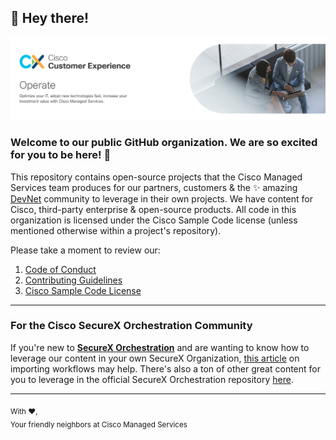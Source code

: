 ## 👋 Hey there! 

[![CX Operate](https://raw.githubusercontent.com/ciscomanagedservices/.github/main/profile/landing.png)](https://www.cisco.com/c/m/en_us/customer-experience/operate.html)

### Welcome to our public GitHub organization. We are so excited for you to be here! 🎉

This repository contains open-source projects that the Cisco Managed Services team produces for our partners, customers & the ✨ amazing [DevNet](https://developer.cisco.com) community to leverage in their own projects. We have content for Cisco, third-party enterprise & open-source products. All code in this organization is licensed under the Cisco Sample Code license (unless mentioned otherwise within a project's repository).

Please take a moment to review our:
1. [Code of Conduct](https://github.com/ciscomanagedservices/.github/blob/main/CODE_OF_CONDUCT.md)
2. [Contributing Guidelines](https://github.com/ciscomanagedservices/.github/blob/main/CONTRIBUTING.md)
3. [Cisco Sample Code License](https://github.com/ciscomanagedservices/.github/blob/main/LICENSE.md)

---

### For the Cisco SecureX Orchestration Community

If you're new to [**SecureX Orchestration**](https://www.cisco.com/c/en/us/products/security/securex/securex-orchestration.html) and are wanting to know how to leverage our content in your own SecureX Organization, [this article](https://ciscosecurity.github.io/sxo-05-security-workflows/importing) on importing workflows may help. There's also a ton of other great content for you to leverage in the official SecureX Orchestration repository [here](https://ciscosecurity.github.io/sxo-05-security-workflows/).

---

<sub>With ❤️,
<br>Your friendly neighbors at Cisco Managed Services
